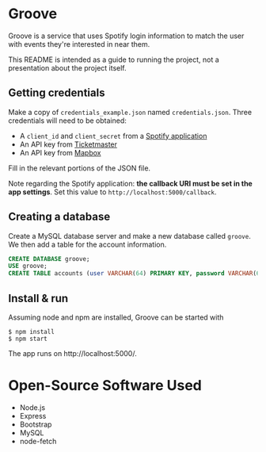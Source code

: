 # Groove

Groove is a service that uses Spotify login information to match the user with events they're interested in near them.

This README is intended as a guide to running the project, not a presentation about the project itself.

## Getting credentials

Make a copy of `credentials_example.json` named `credentials.json`. Three credentials will need to be obtained:

* A `client_id` and `client_secret` from a [Spotify application](https://developer.spotify.com/dashboard/applications)
* An API key from [Ticketmaster](https://developer.ticketmaster.com/products-and-docs/apis/getting-started/)
* An API key from [Mapbox](https://docs.mapbox.com/api/search/geocoding/)

Fill in the relevant portions of the JSON file.

Note regarding the Spotify application: **the callback URI must be set in the app settings**. Set this value to `http://localhost:5000/callback`.

## Creating a database

Create a MySQL database server and make a new database called `groove`. We then add a table for the account information.

```sql
CREATE DATABASE groove;
USE groove;
CREATE TABLE accounts (user VARCHAR(64) PRIMARY KEY, password VARCHAR(64), spotifyToken VARCHAR(200));
```

## Install & run

Assuming node and npm are installed, Groove can be started with

```
$ npm install
$ npm start
```

The app runs on http://localhost:5000/.

# Open-Source Software Used

* Node.js
* Express
* Bootstrap
* MySQL
* node-fetch
